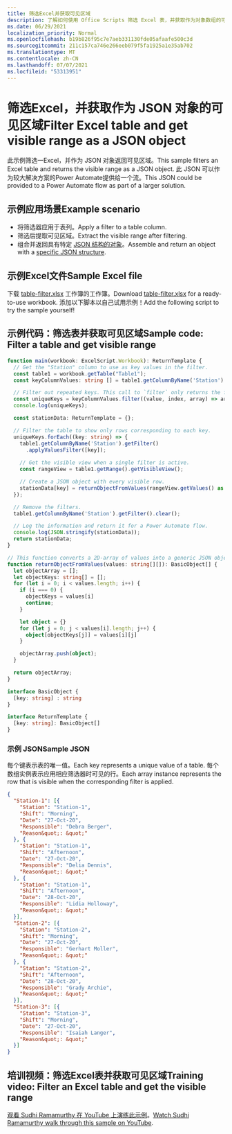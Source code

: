 ```yaml
---
title: 筛选Excel并获取可见区域
description: 了解如何使用 Office Scripts 筛选 Excel 表，并获取作为对象数组的可见区域。
ms.date: 06/29/2021
localization_priority: Normal
ms.openlocfilehash: b19b826f95c7e7aeb331130fde05afaafe500c3d
ms.sourcegitcommit: 211c157ca746e266eeb079f5fa1925a1e35ab702
ms.translationtype: MT
ms.contentlocale: zh-CN
ms.lasthandoff: 07/07/2021
ms.locfileid: "53313951"
---
```

# <a name="filter-excel-table-and-get-visible-range-as-a-json-object"></a><span data-ttu-id="cdd01-103">筛选Excel，并获取作为 JSON 对象的可见区域</span><span class="sxs-lookup"><span data-stu-id="cdd01-103">Filter Excel table and get visible range as a JSON object</span></span>

<span data-ttu-id="cdd01-104">此示例筛选一Excel，并作为 JSON 对象返回可见区域。</span><span class="sxs-lookup"><span data-stu-id="cdd01-104">This sample filters an Excel table and returns the visible range as a JSON object.</span></span> <span data-ttu-id="cdd01-105">此 JSON 可以作为较大解决方案的Power Automate提供给一个流。</span><span class="sxs-lookup"><span data-stu-id="cdd01-105">This JSON could be provided to a Power Automate flow as part of a larger solution.</span></span>

## <a name="example-scenario"></a><span data-ttu-id="cdd01-106">示例应用场景</span><span class="sxs-lookup"><span data-stu-id="cdd01-106">Example scenario</span></span>

* <span data-ttu-id="cdd01-107">将筛选器应用于表列。</span><span class="sxs-lookup"><span data-stu-id="cdd01-107">Apply a filter to a table column.</span></span>
* <span data-ttu-id="cdd01-108">筛选后提取可见区域。</span><span class="sxs-lookup"><span data-stu-id="cdd01-108">Extract the visible range after filtering.</span></span>
* <span data-ttu-id="cdd01-109">组合并返回具有特定 [JSON 结构的对象](#sample-json)。</span><span class="sxs-lookup"><span data-stu-id="cdd01-109">Assemble and return an object with a [specific JSON structure](#sample-json).</span></span>

## <a name="sample-excel-file"></a><span data-ttu-id="cdd01-110">示例Excel文件</span><span class="sxs-lookup"><span data-stu-id="cdd01-110">Sample Excel file</span></span>

<span data-ttu-id="cdd01-111">下载 <a href="table-filter.xlsx">table-filter.xlsx</a> 工作簿的工作簿。</span><span class="sxs-lookup"><span data-stu-id="cdd01-111">Download <a href="table-filter.xlsx">table-filter.xlsx</a> for a ready-to-use workbook.</span></span> <span data-ttu-id="cdd01-112">添加以下脚本以自己试用示例！</span><span class="sxs-lookup"><span data-stu-id="cdd01-112">Add the following script to try the sample yourself!</span></span>

## <a name="sample-code-filter-a-table-and-get-visible-range"></a><span data-ttu-id="cdd01-113">示例代码：筛选表并获取可见区域</span><span class="sxs-lookup"><span data-stu-id="cdd01-113">Sample code: Filter a table and get visible range</span></span>

```TypeScript
function main(workbook: ExcelScript.Workbook): ReturnTemplate {
  // Get the "Station" column to use as key values in the filter.
  const table1 = workbook.getTable("Table1");
  const keyColumnValues: string [] = table1.getColumnByName('Station').getRangeBetweenHeaderAndTotal().getValues().map(value => value[0] as string);

  // Filter out repeated keys. This call to `filter` only returns the first instance of every unique element in the array.
  const uniqueKeys = keyColumnValues.filter((value, index, array) => array.indexOf(value) === index);
  console.log(uniqueKeys);

  const stationData: ReturnTemplate = {};

  // Filter the table to show only rows corresponding to each key.
  uniqueKeys.forEach((key: string) => {
    table1.getColumnByName('Station').getFilter()
      .applyValuesFilter([key]);
    
    // Get the visible view when a single filter is active.
    const rangeView = table1.getRange().getVisibleView();

    // Create a JSON object with every visible row.
    stationData[key] = returnObjectFromValues(rangeView.getValues() as string[][]);
  });

  // Remove the filters.
  table1.getColumnByName('Station').getFilter().clear();

  // Log the information and return it for a Power Automate flow.
  console.log(JSON.stringify(stationData));
  return stationData;
}

// This function converts a 2D-array of values into a generic JSON object.
function returnObjectFromValues(values: string[][]): BasicObject[] {
  let objectArray = [];
  let objectKeys: string[] = [];
  for (let i = 0; i < values.length; i++) {
    if (i === 0) {
      objectKeys = values[i]
      continue;
    }

    let object = {}
    for (let j = 0; j < values[i].length; j++) {
      object[objectKeys[j]] = values[i][j]
    }

    objectArray.push(object);
  }

  return objectArray;
}

interface BasicObject {
  [key: string] : string
}

interface ReturnTemplate {
  [key: string]: BasicObject[]
}
```

### <a name="sample-json"></a><span data-ttu-id="cdd01-114">示例 JSON</span><span class="sxs-lookup"><span data-stu-id="cdd01-114">Sample JSON</span></span>

<span data-ttu-id="cdd01-115">每个键表示表的唯一值。</span><span class="sxs-lookup"><span data-stu-id="cdd01-115">Each key represents a unique value of a table.</span></span> <span data-ttu-id="cdd01-116">每个数组实例表示应用相应筛选器时可见的行。</span><span class="sxs-lookup"><span data-stu-id="cdd01-116">Each array instance represents the row that is visible when the corresponding filter is applied.</span></span>

```json
{
  "Station-1": [{
    "Station": "Station-1",
    "Shift": "Morning",
    "Date": "27-Oct-20",
    "Responsible": "Debra Berger",
    "Reason&quot;: &quot;"
  }, {
    "Station": "Station-1",
    "Shift": "Afternoon",
    "Date": "27-Oct-20",
    "Responsible": "Delia Dennis",
    "Reason&quot;: &quot;"
  }, {
    "Station": "Station-1",
    "Shift": "Afternoon",
    "Date": "28-Oct-20",
    "Responsible": "Lidia Holloway",
    "Reason&quot;: &quot;"
  }],
  "Station-2": [{
    "Station": "Station-2",
    "Shift": "Morning",
    "Date": "27-Oct-20",
    "Responsible": "Gerhart Moller",
    "Reason&quot;: &quot;"
  }, {
    "Station": "Station-2",
    "Shift": "Afternoon",
    "Date": "28-Oct-20",
    "Responsible": "Grady Archie",
    "Reason&quot;: &quot;"
  }],
  "Station-3": [{
    "Station": "Station-3",
    "Shift": "Morning",
    "Date": "27-Oct-20",
    "Responsible": "Isaiah Langer",
    "Reason&quot;: &quot;"
  }]
}
```

## <a name="training-video-filter-an-excel-table-and-get-the-visible-range"></a><span data-ttu-id="cdd01-117">培训视频：筛选Excel表并获取可见区域</span><span class="sxs-lookup"><span data-stu-id="cdd01-117">Training video: Filter an Excel table and get the visible range</span></span>

<span data-ttu-id="cdd01-118">[观看 Sudhi Ramamurthy 在 YouTube 上演练此示例](https://youtu.be/Mv7BrvPq84A)。</span><span class="sxs-lookup"><span data-stu-id="cdd01-118">[Watch Sudhi Ramamurthy walk through this sample on YouTube](https://youtu.be/Mv7BrvPq84A).</span></span>
